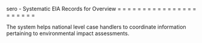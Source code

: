 sero - Systematic EIA Records for Overview
= = = = = = = = = = = = = = = = = = = = = =

The system helps national level case handlers to coordinate information pertaining to environmental impact assessments.
